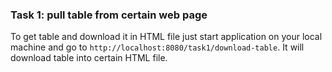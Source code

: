 ### Task 1: pull table from certain web page  
To get table and download it in HTML file just start application on your local machine and go to ```http://localhost:8080/task1/download-table```. It will download table into certain HTML file.